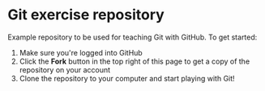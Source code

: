 # Git exercise repository

Example repository to be used for teaching Git with GitHub.
To get started:

1. Make sure you're logged into GitHub
2. Click the **Fork** button in the top right of this page to get a copy of the repository on your account
4. Clone the repository to your computer and start playing with Git!
